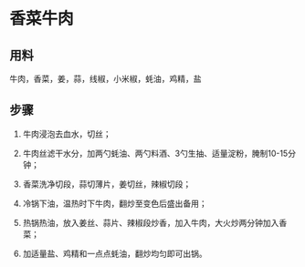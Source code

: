 # 香菜牛肉

## 用料

牛肉，香菜，姜，蒜，线椒，小米椒，蚝油，鸡精，盐

## 步骤

1. 牛肉浸泡去血水，切丝；

2. 牛肉丝滤干水分，加两勺蚝油、两勺料酒、3勺生抽、适量淀粉，腌制10-15分钟；

3. 香菜洗净切段，蒜切薄片，姜切丝，辣椒切段；

4. 冷锅下油，温热时下牛肉，翻炒至变色后盛出备用；

5. 热锅热油，放入姜丝、蒜片、辣椒段炒香，加入牛肉，大火炒两分钟加入香菜；

6. 加适量盐、鸡精和一点点蚝油，翻炒均匀即可出锅。
